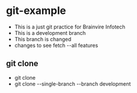 # git-example
- This is a just git practice for Brainvire Infotech
- This is a development branch
- This branch is changed
- changes to see fetch --all features

## git clone
- git clone <link>
- git clone --single-branch --branch development <link>
